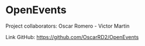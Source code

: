# OpenEvents

Project collaborators:    Oscar Romero - Victor Martin

Link GitHub:
https://github.com/OscarRD2/OpenEvents

